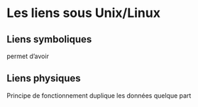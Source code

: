 # Les liens sous Unix/Linux

## Liens symboliques

permet d’avoir 

## Liens physiques

Principe de fonctionnement
duplique les données quelque part